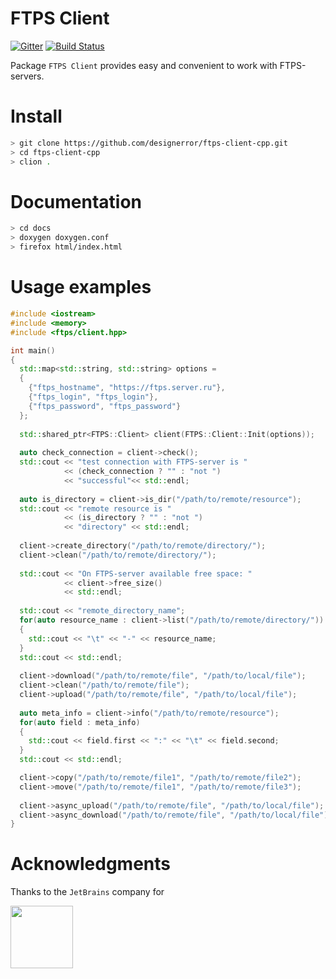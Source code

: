 FTPS Client
===
[![Gitter](https://badges.gitter.im/designerror/ftps-client-cpp.svg)](https://gitter.im/designerror/ftps-client-cpp?utm_source=badge&utm_medium=badge&utm_campaign=pr-badge)
[![Build Status](https://travis-ci.org/designerror/ftps-client-cpp.svg?branch=master)](https://travis-ci.org/designerror/ftps-client-cpp)

Package ```FTPS Client``` provides easy and convenient to work with FTPS-servers.

Install
===

```bash
> git clone https://github.com/designerror/ftps-client-cpp.git
> cd ftps-client-cpp
> clion .
```

Documentation
===

```bash
> cd docs
> doxygen doxygen.conf
> firefox html/index.html
```

Usage examples
===

```c++
#include <iostream>
#include <memory>
#include <ftps/client.hpp>

int main()
{
  std::map<std::string, std::string> options =
  {
    {"ftps_hostname", "https://ftps.server.ru"},
    {"ftps_login", "ftps_login"},
    {"ftps_password", "ftps_password"}
  };
            
  std::shared_ptr<FTPS::Client> client(FTPS::Client::Init(options));
  
  auto check_connection = client->check();
  std::cout << "test connection with FTPS-server is " 
            << (check_connection ? "" : "not ")
            << "successful"<< std::endl;
  
  auto is_directory = client->is_dir("/path/to/remote/resource");
  std::cout << "remote resource is " 
            << (is_directory ? "" : "not ") 
            << "directory" << std::endl;
  
  client->create_directory("/path/to/remote/directory/");
  client->clean("/path/to/remote/directory/");
  
  std::cout << "On FTPS-server available free space: " 
            << client->free_size() 
            << std::endl;
  
  std::cout << "remote_directory_name";
  for(auto resource_name : client->list("/path/to/remote/directory/"))
  {
    std::cout << "\t" << "-" << resource_name;
  }
  std::cout << std::endl;
  
  client->download("/path/to/remote/file", "/path/to/local/file");
  client->clean("/path/to/remote/file");
  client->upload("/path/to/remote/file", "/path/to/local/file");
  
  auto meta_info = client->info("/path/to/remote/resource");
  for(auto field : meta_info)
  {
    std::cout << field.first << ":" << "\t" << field.second;
  }
  std::cout << std::endl;

  client->copy("/path/to/remote/file1", "/path/to/remote/file2");
  client->move("/path/to/remote/file1", "/path/to/remote/file3");
  
  client->async_upload("/path/to/remote/file", "/path/to/local/file");
  client->async_download("/path/to/remote/file", "/path/to/local/file");
}
```

Acknowledgments
===
Thanks to the `JetBrains` company for

<a href="https://www.jetbrains.com/clion/"><img src="https://confluence.jetbrains.com/download/attachments/54342479/CLION?version=3&modificationDate=1449748289000&api=v2" width="100"></a>

